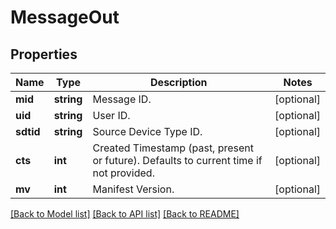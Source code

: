 # MessageOut

## Properties
Name | Type | Description | Notes
------------ | ------------- | ------------- | -------------
**mid** | **string** | Message ID. | [optional] 
**uid** | **string** | User ID. | [optional] 
**sdtid** | **string** | Source Device Type ID. | [optional] 
**cts** | **int** | Created Timestamp (past, present or future). Defaults to current time if not provided. | [optional] 
**mv** | **int** | Manifest Version. | [optional] 

[[Back to Model list]](../README.md#documentation-for-models) [[Back to API list]](../README.md#documentation-for-api-endpoints) [[Back to README]](../README.md)


